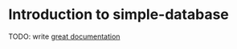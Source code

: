 # Introduction to simple-database

TODO: write [great documentation](http://jacobian.org/writing/what-to-write/)
